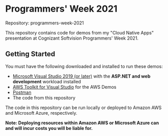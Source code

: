 # Programmers' Week 2021
Repository: programmers-week-2021

This repository contains code for demos from my "Cloud Native Apps" presentation at Cognizant Softvision Programmers' Week 2021.

## Getting Started
You must have the following downloaded and installed to run these demos:
- [Microsoft Visual Studio 2019 (or later)](https://visualstudio.microsoft.com/) with the **ASP.NET and web development** workload installed
- [AWS Toolkit for Visual Studio](https://aws.amazon.com/visualstudio/) for the AWS Demos
- [Postman](https://www.postman.com/downloads/)
- The code from this repository

The code in this repository can be run locally or deployed to Amazon AWS and Microsoft Azure, respectively.

**Note: Deploying resources within Amazon AWS or Microsoft Azure can and will incur costs you will be liable for.**
